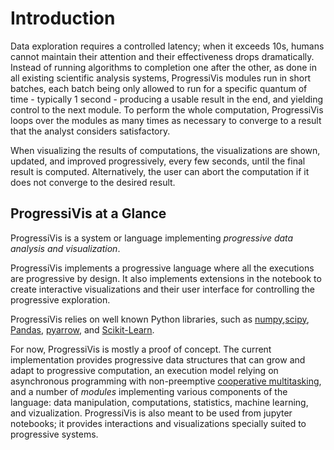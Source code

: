 # Introduction


Data exploration requires a controlled latency; when it exceeds 10s, humans cannot maintain their attention and their effectiveness drops dramatically.
Instead of running algorithms to completion one after the other, as
done in all existing scientific analysis systems, ProgressiVis modules
run in short batches, each batch being only allowed to run for a
specific quantum of time - typically 1 second - producing a usable
result in the end, and yielding control to the next module.  To
perform the whole computation, ProgressiVis loops over the modules as many
times as necessary to converge to a result that the analyst considers
satisfactory.

When visualizing the results of computations, the visualizations are
shown, updated, and improved progressively, every few seconds, until
the final result is computed. Alternatively, the user can abort the
computation if it does not converge to the desired result.

## ProgressiVis at a Glance

ProgressiVis is a system or language implementing *progressive data analysis and visualization*.

ProgressiVis implements a progressive language where all the
executions are progressive by design. It also implements extensions in
the notebook to create interactive visualizations and their user
interface for controlling the progressive exploration.

ProgressiVis relies on well known Python libraries, such as
[numpy](http://www.numpy.org/),[scipy](http://www.scipy.org/),
[Pandas](http://pandas.pydata.org/),
[pyarrow](https://arrow.apache.org/docs/python/index.html),
and
[Scikit-Learn](http://scikit-learn.org/).

For now, ProgressiVis is mostly a proof of concept. The current
implementation provides progressive data structures that can grow and
adapt to progressive computation, an execution model relying on
asynchronous programming with non-preemptive [cooperative
multitasking](https://en.wikipedia.org/wiki/Cooperative_multitasking),
and a number of *modules* implementing various components of the
language: data manipulation, computations, statistics, machine
learning, and vizualization.  ProgressiVis is also meant to be used
from jupyter notebooks; it provides interactions and visualizations
specially suited to progressive systems.
